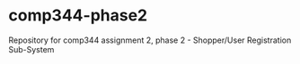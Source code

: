 # comp344-phase2
Repository for comp344 assignment 2, phase 2 - Shopper/User Registration Sub-System
